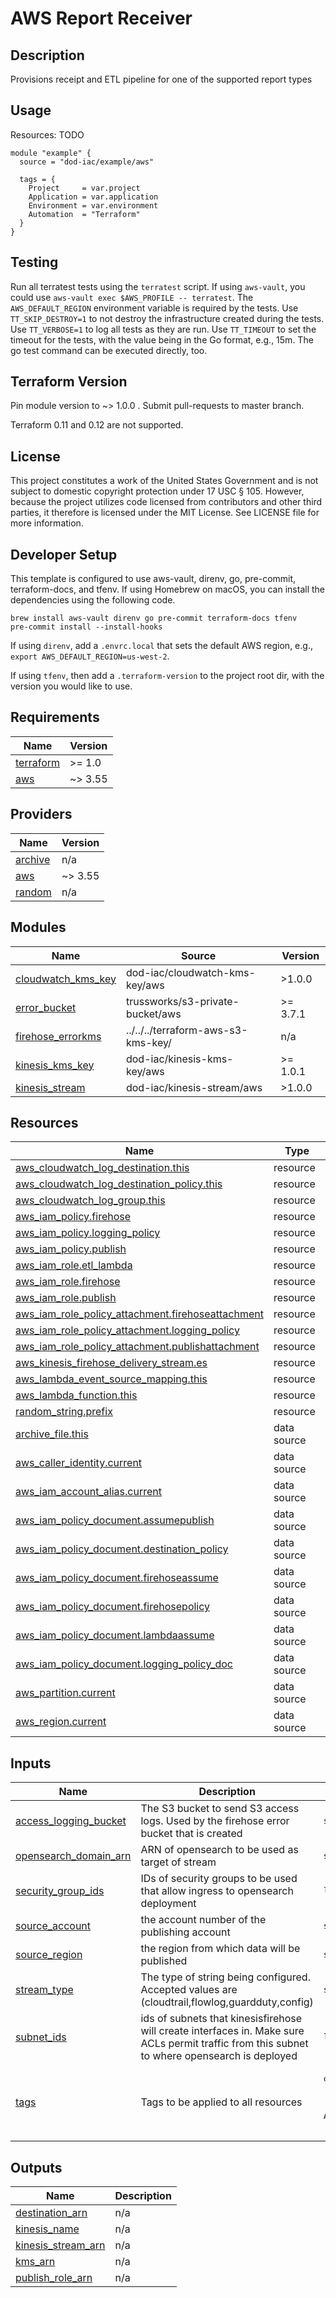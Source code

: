 <!-- BEGINNING OF PRE-COMMIT-TERRAFORM DOCS HOOK -->
# AWS Report Receiver

## Description

Provisions receipt and ETL pipeline for one of the supported report types

## Usage

Resources:
TODO

```hcl
module "example" {
  source = "dod-iac/example/aws"

  tags = {
    Project     = var.project
    Application = var.application
    Environment = var.environment
    Automation  = "Terraform"
  }
}
```

## Testing

Run all terratest tests using the `terratest` script.  If using `aws-vault`, you could use `aws-vault exec $AWS_PROFILE -- terratest`.  The `AWS_DEFAULT_REGION` environment variable is required by the tests.  Use `TT_SKIP_DESTROY=1` to not destroy the infrastructure created during the tests.  Use `TT_VERBOSE=1` to log all tests as they are run.  Use `TT_TIMEOUT` to set the timeout for the tests, with the value being in the Go format, e.g., 15m.  The go test command can be executed directly, too.

## Terraform Version

Pin module version to ~> 1.0.0 . Submit pull-requests to master branch.

Terraform 0.11 and 0.12 are not supported.

## License

This project constitutes a work of the United States Government and is not subject to domestic copyright protection under 17 USC § 105.  However, because the project utilizes code licensed from contributors and other third parties, it therefore is licensed under the MIT License.  See LICENSE file for more information.

## Developer Setup

This template is configured to use aws-vault, direnv, go, pre-commit, terraform-docs, and tfenv.  If using Homebrew on macOS, you can install the dependencies using the following code.

```shell
brew install aws-vault direnv go pre-commit terraform-docs tfenv
pre-commit install --install-hooks
```

If using `direnv`, add a `.envrc.local` that sets the default AWS region, e.g., `export AWS_DEFAULT_REGION=us-west-2`.

If using `tfenv`, then add a `.terraform-version` to the project root dir, with the version you would like to use.

## Requirements

| Name | Version |
|------|---------|
| <a name="requirement_terraform"></a> [terraform](#requirement\_terraform) | >= 1.0 |
| <a name="requirement_aws"></a> [aws](#requirement\_aws) | ~> 3.55 |

## Providers

| Name | Version |
|------|---------|
| <a name="provider_archive"></a> [archive](#provider\_archive) | n/a |
| <a name="provider_aws"></a> [aws](#provider\_aws) | ~> 3.55 |
| <a name="provider_random"></a> [random](#provider\_random) | n/a |

## Modules

| Name | Source | Version |
|------|--------|---------|
| <a name="module_cloudwatch_kms_key"></a> [cloudwatch\_kms\_key](#module\_cloudwatch\_kms\_key) | dod-iac/cloudwatch-kms-key/aws | >1.0.0 |
| <a name="module_error_bucket"></a> [error\_bucket](#module\_error\_bucket) | trussworks/s3-private-bucket/aws | >= 3.7.1 |
| <a name="module_firehose_errorkms"></a> [firehose\_errorkms](#module\_firehose\_errorkms) | ../../../terraform-aws-s3-kms-key/ | n/a |
| <a name="module_kinesis_kms_key"></a> [kinesis\_kms\_key](#module\_kinesis\_kms\_key) | dod-iac/kinesis-kms-key/aws | >= 1.0.1 |
| <a name="module_kinesis_stream"></a> [kinesis\_stream](#module\_kinesis\_stream) | dod-iac/kinesis-stream/aws | >1.0.0 |

## Resources

| Name | Type |
|------|------|
| [aws_cloudwatch_log_destination.this](https://registry.terraform.io/providers/hashicorp/aws/latest/docs/resources/cloudwatch_log_destination) | resource |
| [aws_cloudwatch_log_destination_policy.this](https://registry.terraform.io/providers/hashicorp/aws/latest/docs/resources/cloudwatch_log_destination_policy) | resource |
| [aws_cloudwatch_log_group.this](https://registry.terraform.io/providers/hashicorp/aws/latest/docs/resources/cloudwatch_log_group) | resource |
| [aws_iam_policy.firehose](https://registry.terraform.io/providers/hashicorp/aws/latest/docs/resources/iam_policy) | resource |
| [aws_iam_policy.logging_policy](https://registry.terraform.io/providers/hashicorp/aws/latest/docs/resources/iam_policy) | resource |
| [aws_iam_policy.publish](https://registry.terraform.io/providers/hashicorp/aws/latest/docs/resources/iam_policy) | resource |
| [aws_iam_role.etl_lambda](https://registry.terraform.io/providers/hashicorp/aws/latest/docs/resources/iam_role) | resource |
| [aws_iam_role.firehose](https://registry.terraform.io/providers/hashicorp/aws/latest/docs/resources/iam_role) | resource |
| [aws_iam_role.publish](https://registry.terraform.io/providers/hashicorp/aws/latest/docs/resources/iam_role) | resource |
| [aws_iam_role_policy_attachment.firehoseattachment](https://registry.terraform.io/providers/hashicorp/aws/latest/docs/resources/iam_role_policy_attachment) | resource |
| [aws_iam_role_policy_attachment.logging_policy](https://registry.terraform.io/providers/hashicorp/aws/latest/docs/resources/iam_role_policy_attachment) | resource |
| [aws_iam_role_policy_attachment.publishattachment](https://registry.terraform.io/providers/hashicorp/aws/latest/docs/resources/iam_role_policy_attachment) | resource |
| [aws_kinesis_firehose_delivery_stream.es](https://registry.terraform.io/providers/hashicorp/aws/latest/docs/resources/kinesis_firehose_delivery_stream) | resource |
| [aws_lambda_event_source_mapping.this](https://registry.terraform.io/providers/hashicorp/aws/latest/docs/resources/lambda_event_source_mapping) | resource |
| [aws_lambda_function.this](https://registry.terraform.io/providers/hashicorp/aws/latest/docs/resources/lambda_function) | resource |
| [random_string.prefix](https://registry.terraform.io/providers/hashicorp/random/latest/docs/resources/string) | resource |
| [archive_file.this](https://registry.terraform.io/providers/hashicorp/archive/latest/docs/data-sources/file) | data source |
| [aws_caller_identity.current](https://registry.terraform.io/providers/hashicorp/aws/latest/docs/data-sources/caller_identity) | data source |
| [aws_iam_account_alias.current](https://registry.terraform.io/providers/hashicorp/aws/latest/docs/data-sources/iam_account_alias) | data source |
| [aws_iam_policy_document.assumepublish](https://registry.terraform.io/providers/hashicorp/aws/latest/docs/data-sources/iam_policy_document) | data source |
| [aws_iam_policy_document.destination_policy](https://registry.terraform.io/providers/hashicorp/aws/latest/docs/data-sources/iam_policy_document) | data source |
| [aws_iam_policy_document.firehoseassume](https://registry.terraform.io/providers/hashicorp/aws/latest/docs/data-sources/iam_policy_document) | data source |
| [aws_iam_policy_document.firehosepolicy](https://registry.terraform.io/providers/hashicorp/aws/latest/docs/data-sources/iam_policy_document) | data source |
| [aws_iam_policy_document.lambdaassume](https://registry.terraform.io/providers/hashicorp/aws/latest/docs/data-sources/iam_policy_document) | data source |
| [aws_iam_policy_document.logging_policy_doc](https://registry.terraform.io/providers/hashicorp/aws/latest/docs/data-sources/iam_policy_document) | data source |
| [aws_partition.current](https://registry.terraform.io/providers/hashicorp/aws/latest/docs/data-sources/partition) | data source |
| [aws_region.current](https://registry.terraform.io/providers/hashicorp/aws/latest/docs/data-sources/region) | data source |

## Inputs

| Name | Description | Type | Default | Required |
|------|-------------|------|---------|:--------:|
| <a name="input_access_logging_bucket"></a> [access\_logging\_bucket](#input\_access\_logging\_bucket) | The S3 bucket to send S3 access logs. Used by the firehose error bucket that is created | `string` | n/a | yes |
| <a name="input_opensearch_domain_arn"></a> [opensearch\_domain\_arn](#input\_opensearch\_domain\_arn) | ARN of opensearch to be used as target of stream | `string` | n/a | yes |
| <a name="input_security_group_ids"></a> [security\_group\_ids](#input\_security\_group\_ids) | IDs of security groups to be used that allow ingress to opensearch deployment | `list(string)` | n/a | yes |
| <a name="input_source_account"></a> [source\_account](#input\_source\_account) | the account number of the publishing account | `string` | n/a | yes |
| <a name="input_source_region"></a> [source\_region](#input\_source\_region) | the region from which data will be published | `string` | `"us-west-2"` | no |
| <a name="input_stream_type"></a> [stream\_type](#input\_stream\_type) | The type of string being configured. Accepted values are (cloudtrail,flowlog,guardduty,config) | `string` | n/a | yes |
| <a name="input_subnet_ids"></a> [subnet\_ids](#input\_subnet\_ids) | ids of subnets that kinesisfirehose will create interfaces in. Make sure ACLs permit traffic from this subnet to where opensearch is deployed | `list(string)` | n/a | yes |
| <a name="input_tags"></a> [tags](#input\_tags) | Tags to be applied to all resources | <pre>object({<br>    Project     = string<br>    Environment = string<br>    Application = string<br>  })</pre> | <pre>{<br>  "Application": "infra",<br>  "Environment": "dev",<br>  "Project": "elmo"<br>}</pre> | no |

## Outputs

| Name | Description |
|------|-------------|
| <a name="output_destination_arn"></a> [destination\_arn](#output\_destination\_arn) | n/a |
| <a name="output_kinesis_name"></a> [kinesis\_name](#output\_kinesis\_name) | n/a |
| <a name="output_kinesis_stream_arn"></a> [kinesis\_stream\_arn](#output\_kinesis\_stream\_arn) | n/a |
| <a name="output_kms_arn"></a> [kms\_arn](#output\_kms\_arn) | n/a |
| <a name="output_publish_role_arn"></a> [publish\_role\_arn](#output\_publish\_role\_arn) | n/a |
<!-- END OF PRE-COMMIT-TERRAFORM DOCS HOOK -->
